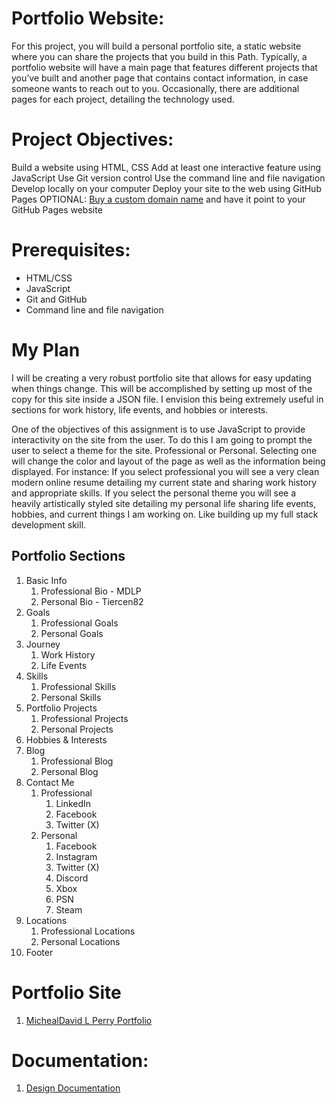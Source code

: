 # Portfolio Website:

For this project, you will build a personal portfolio site, a static website where you can share the projects that you build in this Path. Typically, a portfolio website will have a main page that features different projects that you’ve built and another page that contains contact information, in case someone wants to reach out to you. Occasionally, there are additional pages for each project, detailing the technology used.

# Project Objectives:

Build a website using HTML, CSS
Add at least one interactive feature using JavaScript
Use Git version control
Use the command line and file navigation
Develop locally on your computer
Deploy your site to the web using GitHub Pages
OPTIONAL: [Buy a custom domain name](https://www.codecademy.com/courses/make-a-website/lessons/setting-up-your-domain/) and have it point to your GitHub Pages website

# Prerequisites:
- HTML/CSS
- JavaScript
- Git and GitHub
- Command line and file navigation

# My Plan

I will be creating a very robust portfolio site that allows for easy updating when things change.  This will be accomplished by setting up most of the copy for this site inside a JSON file.  I envision this being extremely useful in sections for work history, life events, and hobbies or interests.

One of the objectives of this assignment is to use JavaScript to provide interactivity on the site from the user.  To do this I am going to prompt the user to select a theme for the site.  Professional or Personal. Selecting one will change the color and layout of the page as well as the information being displayed.  For instance: If you select professional you will see a very clean modern online resume detailing my current state and sharing work history and appropriate skills. If you select the personal theme you will see a heavily artistically styled site detailing my personal life sharing life events, hobbies, and current things I am working on.  Like building up my full stack development skill.

## Portfolio Sections

1. Basic Info
    1. Professional Bio - MDLP
    2. Personal Bio - Tiercen82
2. Goals
    1. Professional Goals
    2. Personal Goals
2. Journey
    1. Work History
    2. Life Events
3. Skills
    1. Professional Skills
    2. Personal Skills
4. Portfolio Projects
    1. Professional Projects
    2. Personal Projects
5. Hobbies & Interests
6. Blog
    1. Professional Blog
    2. Personal Blog
7. Contact Me
    1. Professional
        1. LinkedIn
        2. Facebook
        3. Twitter (X)
    2. Personal
        1. Facebook
        2. Instagram
        3. Twitter (X)
        4. Discord
        5. Xbox
        6. PSN
        7. Steam
8. Locations
    1. Professional Locations
    2. Personal Locations
9. Footer

# Portfolio Site

1. [MichealDavid L Perry Portfolio](index.html)

# Documentation:

1. [Design Documentation](./resources/documentation/design.md)